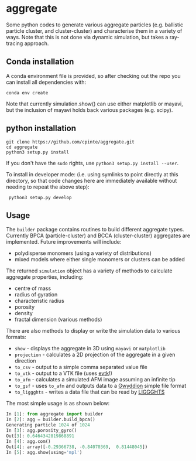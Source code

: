 # aggregate
Some python codes to generate various aggregate particles (e.g. ballistic particle cluster, and cluster-cluster) and characterise them in a variety of ways. Note that this is not done via dynamic simulation, but takes a ray-tracing approach.

## Conda installation

A conda environment file is provided, so after checking out the repo you can install all dependencies with:

```conda env create```

Note that currently simulation.show() can use either matplotlib or mayavi, but the inclusion of mayavi holds back various packages (e.g. scipy).

## python installation 

```
git clone https://github.com/cpinte/aggregate.git
cd aggregate
python3 setup.py install
```

If you don't have the `sudo` rights, use `python3 setup.py install --user`.

To install in developer mode: (i.e. using symlinks to point directly
at this directory, so that code changes here are immediately available
without needing to repeat the above step):

```
 python3 setup.py develop
```


## Usage

The `builder` package contains routines to build different aggregate types. Currently BPCA (particle-cluster) and BCCA (cluster-cluster) aggregates are implemented. Future improvements will include:

* polydisperse monomers (using a variety of distributions)
* mixed models where either single monomers or clusters can be added

The returned `simulation` object has a variety of methods to calculate aggregate properties, including:

* centre of mass
* radius of gyration
* characteristic radius
* porosity
* density
* fractal dimension (various methods)

There are also methods to display or write the simulation data to various formats:

* `show` - displays the aggregate in 3D using `mayavi` or `matplotlib`
* `projection` - calculates a 2D projection of the aggregate in a given direction
* `to_csv` - output to a simple comma separated value file
* `to_vtk` - output to a VTK file (uses [evtk](https://bitbucket.org/pauloh/pyevtk)!)
* `to_afm` - calculates a simulated AFM image assuming an infinite tip
* `to_gsf` - uses `to_afm` and outputs data to a [Gwyddion](http://gwyddion.net) simple file format
* `to_liggghts` - writes a data file that can be read by [LIGGGHTS](http://www.cfdem.com/liggghts-open-source-discrete-element-method-particle-simulation-code)

The most simple usage is as shown below:

```python
In [1]: from aggregate import builder
In [2]: agg = builder.build_bpca()
Generating particle 1024 of 1024
In [3]: agg.porosity_gyro()
Out[3]: 0.6464342819868891
In [4]: agg.com()
Out[4]: array([-0.29366738, -0.84070369,  0.81448045])
In [5]: agg.show(using='mpl')
```

